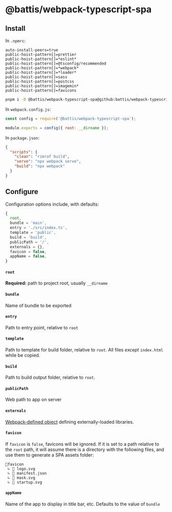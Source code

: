 # @battis/webpack-typescript-spa

## Install

In `.npmrc`:

```
auto-install-peers=true
public-hoist-pattern[]=prettier
public-hoist-pattern[]=*eslint*
public-hoist-pattern[]=@tsconfig/recommended
public-hoist-pattern[]=*webpack*
public-hoist-pattern[]=*loader*
public-hoist-pattern[]=sass
public-hoist-pattern[]=postcss
public-hoist-pattern[]=imagemin*
public-hoist-pattern[]=favicons
```

```bash
pnpm i -D @battis/webpack-typescript-spa@github:battis/webpack-typescript-spa rimraf
```

In `webpack.config.js`:

```js
const config = require('@battis/webpack-typescript-spa');

module.exports = config({ root: __dirname });
```

In `package.json`:

```json
{
  "scripts": {
    "clean": "rimraf build",
    "serve": "npx webpack serve",
    "build": "npx webpack"
  }
}
```

## Configure

Configuration options include, with defaults:

```ts
{
  root,
  bundle = 'main',
  entry = './src/index.ts',
  template = 'public',
  build = 'build',
  publicPath = '/',
  externals = {},
  favicon = false,
  appName = false,
}
```

#### `root`

**Required:** path to project root, usually `__dirname`

#### `bundle`

Name of bundle to be exported

#### `entry`

Path to entry point, relative to `root`

#### `template`

Path to template for build folder, relative to `root`. All files _except_ `index.html` while be copied.

#### `build`

Path to build output folder, relative to `root`.

#### `publicPath`

Web path to app on server

#### `externals`

[Webpack-defined object](https://webpack.js.org/configuration/externals/) defining externally-loaded libraries.

#### `favicon`

If `favicon` is `false`, favicons will be ignored. If it is set to a path relative to the `root` path, it will assume there is a directory with the following files, and use them to generate a SPA assets folder:

```
📂favicon
 ∟ 📄 logo.svg
 ∟ 📄 manifest.json
 ∟ 📄 mask.svg
 ∟ 📄 startup.svg
```

#### `appName`

Name of the app to display in title bar, etc. Defaults to the value of `bundle`

